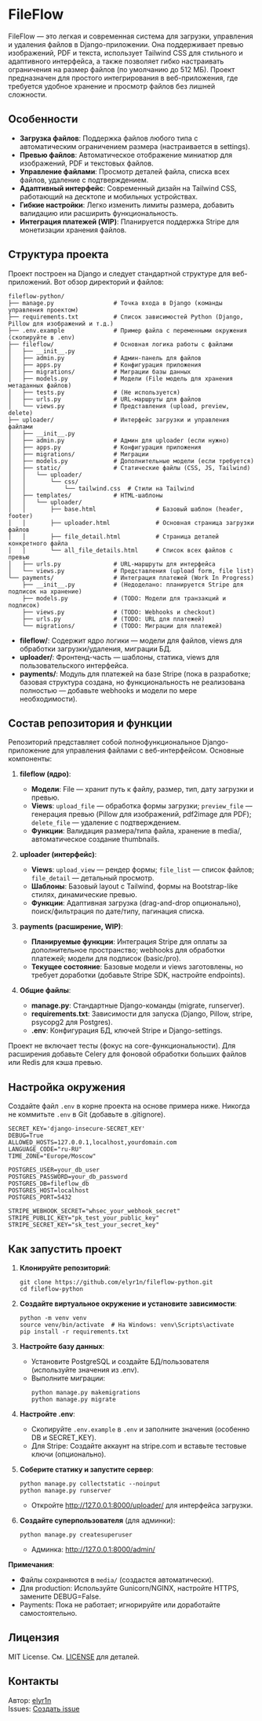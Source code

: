 # FileFlow

FileFlow — это легкая и современная система для загрузки, управления и удаления файлов в Django-приложении. Она поддерживает превью изображений, PDF и текста, использует Tailwind CSS для стильного и адаптивного интерфейса, а также позволяет гибко настраивать ограничения на размер файлов (по умолчанию до 512 МБ). Проект предназначен для простого интегрирования в веб-приложения, где требуется удобное хранение и просмотр файлов без лишней сложности.

## Особенности

- **Загрузка файлов**: Поддержка файлов любого типа с автоматическим ограничением размера (настраивается в settings).
- **Превью файлов**: Автоматическое отображение миниатюр для изображений, PDF и текстовых файлов.
- **Управление файлами**: Просмотр деталей файла, списка всех файлов, удаление с подтверждением.
- **Адаптивный интерфейс**: Современный дизайн на Tailwind CSS, работающий на десктопе и мобильных устройствах.
- **Гибкие настройки**: Легко изменить лимиты размера, добавить валидацию или расширить функциональность.
- **Интеграция платежей (WIP)**: Планируется поддержка Stripe для монетизации хранения файлов.

## Структура проекта

Проект построен на Django и следует стандартной структуре для веб-приложений. Вот обзор директорий и файлов:

```
fileflow-python/
├── manage.py                 # Точка входа в Django (команды управления проектом)
├── requirements.txt          # Список зависимостей Python (Django, Pillow для изображений и т.д.)
├── .env.example              # Пример файла с переменными окружения (скопируйте в .env)
├── fileflow/                 # Основная логика работы с файлами
│   ├── __init__.py
│   ├── admin.py              # Админ-панель для файлов
│   ├── apps.py               # Конфигурация приложения
│   ├── migrations/           # Миграции базы данных
│   ├── models.py             # Модели (File модель для хранения метаданных файлов)
│   ├── tests.py              # (Не используется)
│   ├── urls.py               # URL-маршруты для файлов
│   └── views.py              # Представления (upload, preview, delete)
├── uploader/                 # Интерфейс загрузки и управления файлами
│   ├── __init__.py
│   ├── admin.py              # Админ для uploader (если нужно)
│   ├── apps.py               # Конфигурация приложения
│   ├── migrations/           # Миграции
│   ├── models.py             # Дополнительные модели (если требуется)
│   ├── static/               # Статические файлы (CSS, JS, Tailwind)
│   │   └── uploader/
│   │       └── css/
│   │           └── tailwind.css  # Стили на Tailwind
│   ├── templates/            # HTML-шаблоны
│   │   └── uploader/
│   │       ├── base.html                 # Базовый шаблон (header, footer)
│   │       ├── uploader.html             # Основная страница загрузки файлов
│   │       ├── file_detail.html          # Страница деталей конкретного файла
│   │       └── all_file_details.html     # Список всех файлов с превью
│   ├── urls.py               # URL-маршруты для интерфейса
│   └── views.py              # Представления (upload form, file list)
└── payments/                 # Интеграция платежей (Work In Progress)
    ├── __init__.py           # (Недоделано: планируется Stripe для подписок на хранение)
    ├── models.py             # (TODO: Модели для транзакций и подписок)
    ├── views.py              # (TODO: Webhooks и checkout)
    ├── urls.py               # (TODO: URL для платежей)
    └── migrations/           # (TODO: Миграции для платежей)
```

- **fileflow/**: Содержит ядро логики — модели для файлов, views для обработки загрузки/удаления, миграции БД.
- **uploader/**: Фронтенд-часть — шаблоны, статика, views для пользовательского интерфейса.
- **payments/**: Модуль для платежей на базе Stripe (пока в разработке; базовая структура создана, но функциональность не реализована полностью — добавьте webhooks и модели по мере необходимости).

## Состав репозитория и функции

Репозиторий представляет собой полнофункциональное Django-приложение для управления файлами с веб-интерфейсом. Основные компоненты:

1. **fileflow (ядро)**:
   - **Модели**: File — хранит путь к файлу, размер, тип, дату загрузки и превью.
   - **Views**: `upload_file` — обработка формы загрузки; `preview_file` — генерация превью (Pillow для изображений, pdf2image для PDF); `delete_file` — удаление с подтверждением.
   - **Функции**: Валидация размера/типа файла, хранение в media/, автоматическое создание thumbnails.

2. **uploader (интерфейс)**:
   - **Views**: `upload_view` — рендер формы; `file_list` — список файлов; `file_detail` — детальный просмотр.
   - **Шаблоны**: Базовый layout с Tailwind, формы на Bootstrap-like стилях, динамические превью.
   - **Функции**: Адаптивная загрузка (drag-and-drop опционально), поиск/фильтрация по дате/типу, пагинация списка.

3. **payments (расширение, WIP)**:
   - **Планируемые функции**: Интеграция Stripe для оплаты за дополнительное пространство; webhooks для обработки платежей; модели для подписок (basic/pro).
   - **Текущее состояние**: Базовые модели и views заготовлены, но требует доработки (добавьте Stripe SDK, настройте endpoints).

4. **Общие файлы**:
   - **manage.py**: Стандартные Django-команды (migrate, runserver).
   - **requirements.txt**: Зависимости для запуска (Django, Pillow, stripe, psycopg2 для Postgres).
   - **.env**: Конфигурация БД, ключей Stripe и Django-settings.

Проект не включает тесты (фокус на core-функциональности). Для расширения добавьте Celery для фоновой обработки больших файлов или Redis для кэша превью.

## Настройка окружения

Создайте файл `.env` в корне проекта на основе примера ниже. Никогда не коммитьте `.env` в Git (добавьте в .gitignore).

```env
SECRET_KEY='django-insecure-SECRET_KEY'
DEBUG=True
ALLOWED_HOSTS=127.0.0.1,localhost,yourdomain.com
LANGUAGE_CODE="ru-RU"
TIME_ZONE="Europe/Moscow"

POSTGRES_USER=your_db_user
POSTGRES_PASSWORD=your_db_password
POSTGRES_DB=fileflow_db
POSTGRES_HOST=localhost
POSTGRES_PORT=5432

STRIPE_WEBHOOK_SECRET="whsec_your_webhook_secret"
STRIPE_PUBLIC_KEY="pk_test_your_public_key"
STRIPE_SECRET_KEY="sk_test_your_secret_key"
```

## Как запустить проект

1. **Клонируйте репозиторий**:
   ```
   git clone https://github.com/elyr1n/fileflow-python.git
   cd fileflow-python
   ```

2. **Создайте виртуальное окружение и установите зависимости**:
   ```
   python -m venv venv
   source venv/bin/activate  # На Windows: venv\Scripts\activate
   pip install -r requirements.txt
   ```

3. **Настройте базу данных**:
   - Установите PostgreSQL и создайте БД/пользователя (используйте значения из .env).
   - Выполните миграции:
     ```
     python manage.py makemigrations
     python manage.py migrate
     ```

4. **Настройте .env**:
   - Скопируйте `.env.example` в `.env` и заполните значения (особенно DB и SECRET_KEY).
   - Для Stripe: Создайте аккаунт на stripe.com и вставьте тестовые ключи (опционально).

5. **Соберите статику и запустите сервер**:
   ```
   python manage.py collectstatic --noinput
   python manage.py runserver
   ```
   - Откройте http://127.0.0.1:8000/uploader/ для интерфейса загрузки.

6. **Создайте суперпользователя** (для админки):
   ```
   python manage.py createsuperuser
   ```
   - Админка: http://127.0.0.1:8000/admin/

**Примечания**:
- Файлы сохраняются в `media/` (создастся автоматически).
- Для production: Используйте Gunicorn/NGINX, настройте HTTPS, замените DEBUG=False.
- Payments: Пока не работает; игнорируйте или доработайте самостоятельно.

## Лицензия

MIT License. См. [LICENSE](LICENSE) для деталей.

## Контакты

Автор: [elyr1n](https://github.com/elyr1n)  
Issues: [Создать issue](https://github.com/elyr1n/fileflow-python/issues)